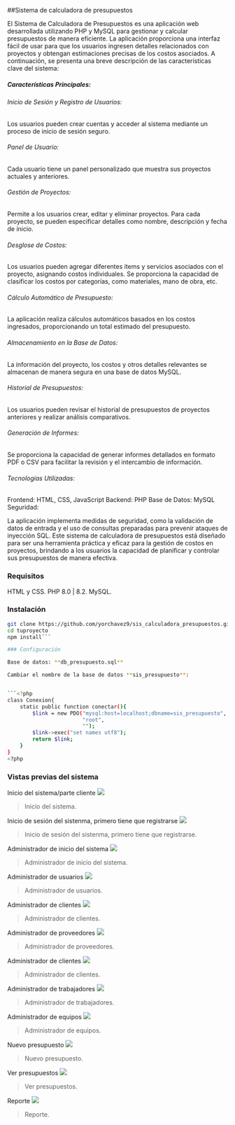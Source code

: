 ##Sistema de calculadora de presupuestos

El Sistema de Calculadora de Presupuestos es una aplicación web desarrollada utilizando PHP y MySQL para gestionar y calcular presupuestos de manera eficiente. La aplicación proporciona una interfaz fácil de usar para que los usuarios ingresen detalles relacionados con proyectos y obtengan estimaciones precisas de los costos asociados. A continuación, se presenta una breve descripción de las características clave del sistema:

##### Características Principales:

###### Inicio de Sesión y Registro de Usuarios:

Los usuarios pueden crear cuentas y acceder al sistema mediante un proceso de inicio de sesión seguro.
###### Panel de Usuario:

Cada usuario tiene un panel personalizado que muestra sus proyectos actuales y anteriores.
###### Gestión de Proyectos:

Permite a los usuarios crear, editar y eliminar proyectos.
Para cada proyecto, se pueden especificar detalles como nombre, descripción y fecha de inicio.
###### Desglose de Costos:

Los usuarios pueden agregar diferentes ítems y servicios asociados con el proyecto, asignando costos individuales.
Se proporciona la capacidad de clasificar los costos por categorías, como materiales, mano de obra, etc.
###### Cálculo Automático de Presupuesto:

La aplicación realiza cálculos automáticos basados en los costos ingresados, proporcionando un total estimado del presupuesto.
###### Almacenamiento en la Base de Datos:

La información del proyecto, los costos y otros detalles relevantes se almacenan de manera segura en una base de datos MySQL.
###### Historial de Presupuestos:

Los usuarios pueden revisar el historial de presupuestos de proyectos anteriores y realizar análisis comparativos.
###### Generación de Informes:

Se proporciona la capacidad de generar informes detallados en formato PDF o CSV para facilitar la revisión y el intercambio de información.
###### Tecnologías Utilizadas:

Frontend: HTML, CSS, JavaScript
Backend: PHP
Base de Datos: MySQL
Seguridad:

La aplicación implementa medidas de seguridad, como la validación de datos de entrada y el uso de consultas preparadas para prevenir ataques de inyección SQL.
Este sistema de calculadora de presupuestos está diseñado para ser una herramienta práctica y eficaz para la gestión de costos en proyectos, brindando a los usuarios la capacidad de planificar y controlar sus presupuestos de manera efectiva.

### Requisitos
HTML y CSS.
PHP 8.0 | 8.2.
 MySQL.
 
###  Instalación
```bash
git clone https://github.com/yorchavez9/sis_calculadora_presupuestos.git
cd tuproyecto
npm install```

### Configuración

Base de datos: **db_presupuesto.sql**

Cambiar el nombre de la base de datos **sis_presupuesto**: 


```<?php
class Conexion{
    static public function conectar(){
        $link = new PDO("mysql:host=localhost;dbname=sis_presupuesto",
                        "root",
                        "");
        $link->exec("set names utf8");
        return $link;
    }
}
<?php
```
### Vistas previas del sistema 

Inicio del sistema/parte cliente
![](guia-imagenes/1.png)

> Inicio del sistema.


Inicio de sesión del sistenma, primero tiene que registrarse
![](guia-imagenes/2.png)

> Inicio de sesión del sistenma, primero tiene que registrarse.


Administrador de inicio del sistema
![](guia-imagenes/3.png)

> Administrador de inicio del sistema.


Administrador de usuarios
![](guia-imagenes/4.png)

> Administrador de usuarios.


Administrador de clientes
![](guia-imagenes/5.png)

> Administrador de clientes.


Administrador de proveedores
![](guia-imagenes/6.png)

> Administrador de proveedores.


Administrador de clientes
![](guia-imagenes/7.png)

> Administrador de clientes.


Administrador de trabajadores
![](guia-imagenes/8.png)

> Administrador de trabajadores.


Administrador de equipos
![](guia-imagenes/9.png)

> Administrador de equipos.


Nuevo presupuesto
![](guia-imagenes/13.png)

> Nuevo presupuesto.

Ver presupuestos
![](guia-imagenes/10.png)

> Ver presupuestos.


Reporte
![](guia-imagenes/12.png)

> Reporte.




